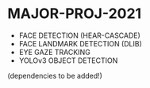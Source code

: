 # MAJOR-PROJ-2021
<ul>
<li>FACE DETECTION (HEAR-CASCADE)</li>
<li>FACE LANDMARK DETECTION (DLIB)</li>
<li>EYE GAZE TRACKING</li>
<li>YOLOv3 OBJECT DETECTION</li>
</ul>
  (dependencies to be added!)
